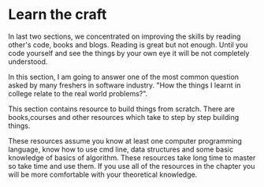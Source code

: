 # Learn the craft

In last two sections, we concentrated on improving the skills by reading other's code, books and blogs. Reading is great but not enough. Until you code yourself and see the things by your own eye it will be not completely understood.

In this section, I am going to answer one of the most common question asked by many freshers in software industry. "How the things I learnt in college relate to the real world problems?".

This section contains resource to build things from scratch. There are books,courses and other resources which take to step by step building things.

These resources assume you know at least one computer programming language, know how to use cmd line, data structures and some basic knowledge of basics of algorithm. These resources take long time to master so take time and use them. If you use all of the resources in the chapter you will be more comfortable with your theoretical knowledge.


